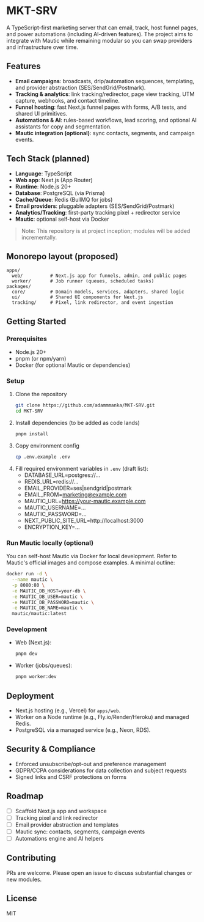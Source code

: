 # MKT-SRV

A TypeScript-first marketing server that can email, track, host funnel pages, and power automations (including AI-driven features). The project aims to integrate with Mautic while remaining modular so you can swap providers and infrastructure over time.

## Features

- **Email campaigns**: broadcasts, drip/automation sequences, templating, and provider abstraction (SES/SendGrid/Postmark).
- **Tracking & analytics**: link tracking/redirector, page view tracking, UTM capture, webhooks, and contact timeline.
- **Funnel hosting**: fast Next.js funnel pages with forms, A/B tests, and shared UI primitives.
- **Automations & AI**: rules-based workflows, lead scoring, and optional AI assistants for copy and segmentation.
- **Mautic integration (optional)**: sync contacts, segments, and campaign events.

## Tech Stack (planned)

- **Language**: TypeScript
- **Web app**: Next.js (App Router)
- **Runtime**: Node.js 20+
- **Database**: PostgreSQL (via Prisma)
- **Cache/Queue**: Redis (BullMQ for jobs)
- **Email providers**: pluggable adapters (SES/SendGrid/Postmark)
- **Analytics/Tracking**: first-party tracking pixel + redirector service
- **Mautic**: optional self-host via Docker

> Note: This repository is at project inception; modules will be added incrementally.

## Monorepo layout (proposed)

```
apps/
  web/          # Next.js app for funnels, admin, and public pages
  worker/       # Job runner (queues, scheduled tasks)
packages/
  core/         # Domain models, services, adapters, shared logic
  ui/           # Shared UI components for Next.js
  tracking/     # Pixel, link redirector, and event ingestion
```

## Getting Started

### Prerequisites

- Node.js 20+
- pnpm (or npm/yarn)
- Docker (for optional Mautic or dependencies)

### Setup

1. Clone the repository
   ```bash
   git clone https://github.com/adammmanka/MKT-SRV.git
   cd MKT-SRV
   ```
2. Install dependencies (to be added as code lands)
   ```bash
   pnpm install
   ```
3. Copy environment config
   ```bash
   cp .env.example .env
   ```
4. Fill required environment variables in `.env` (draft list):
   - DATABASE_URL=postgres://...
   - REDIS_URL=redis://...
   - EMAIL_PROVIDER=ses|sendgrid|postmark
   - EMAIL_FROM=marketing@example.com
   - MAUTIC_URL=https://your-mautic.example.com
   - MAUTIC_USERNAME=...
   - MAUTIC_PASSWORD=...
   - NEXT_PUBLIC_SITE_URL=http://localhost:3000
   - ENCRYPTION_KEY=...

### Run Mautic locally (optional)

You can self-host Mautic via Docker for local development. Refer to Mautic's official images and compose examples. A minimal outline:

```bash
docker run -d \
  --name mautic \
  -p 8080:80 \
  -e MAUTIC_DB_HOST=your-db \
  -e MAUTIC_DB_USER=mautic \
  -e MAUTIC_DB_PASSWORD=mautic \
  -e MAUTIC_DB_NAME=mautic \
  mautic/mautic:latest
```

### Development

- Web (Next.js):
  ```bash
  pnpm dev
  ```
- Worker (jobs/queues):
  ```bash
  pnpm worker:dev
  ```

## Deployment

- Next.js hosting (e.g., Vercel) for `apps/web`.
- Worker on a Node runtime (e.g., Fly.io/Render/Heroku) and managed Redis.
- PostgreSQL via a managed service (e.g., Neon, RDS).

## Security & Compliance

- Enforced unsubscribe/opt-out and preference management
- GDPR/CCPA considerations for data collection and subject requests
- Signed links and CSRF protections on forms

## Roadmap

- [ ] Scaffold Next.js app and workspace
- [ ] Tracking pixel and link redirector
- [ ] Email provider abstraction and templates
- [ ] Mautic sync: contacts, segments, campaign events
- [ ] Automations engine and AI helpers

## Contributing

PRs are welcome. Please open an issue to discuss substantial changes or new modules.

## License

MIT
